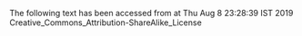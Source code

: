 The following text has been accessed from at Thu Aug 8 23:28:39 IST 2019
Creative_Commons_Attribution-ShareAlike_License
